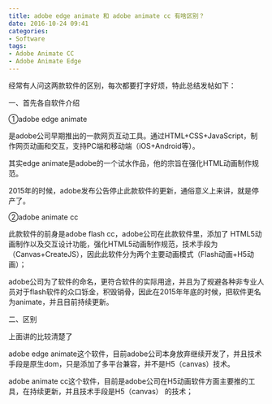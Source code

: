 ```yaml
---
title: adobe edge animate 和 adobe animate cc 有啥区别？
date: 2016-10-24 09:41
categories:
- Software
tags:
- Adobe Animate CC
- Adobe Animate Edge
---
```

<!-- more -->
<div class="markdown_views">


经常有人问这两款软件的区别，每次都要打字好烦，特此总结发帖如下：

一、首先各自软件介绍   

①adobe edge animate   

是adobe公司早期推出的一款网页互动工具。通过HTML+CSS+JavaScript，制作网页动画和交互，支持PC端和移动端（iOS+Android等）。   

其实edge animate是adobe的一个试水作品，他的宗旨在强化HTML动画制作规范。   

2015年的时候，adobe发布公告停止此款软件的更新，通俗意义上来讲，就是停产了。

②adobe animate cc   

此款软件的前身是adobe flash cc，adobe公司在此款软件里，添加了 HTML5动画制作以及交互设计功能，强化HTML5动画制作规范，技术手段为（Canvas+CreateJS），因此此软件分为两个主要动画模式（Flash动画+H5动画）；   

adobe公司为了软件的命名，更符合软件的实际用途，并且为了规避各种非专业人员对于flash软件的众口铄金，积毁销骨，因此在2015年年底的时候，把软件更名为animate，并且目前持续更新。

二、区别   

上面讲的比较清楚了   

adobe edge animate这个软件，目前adobe公司本身放弃继续开发了，并且技术手段是原生dom，只是添加了多平台兼容，并不是H5（canvas）技术。   

adobe animate cc这个软件，目前是adobe公司在H5动画软件方面主要推的工具，在持续更新，并且技术手段是H5（canvas） 的技术；